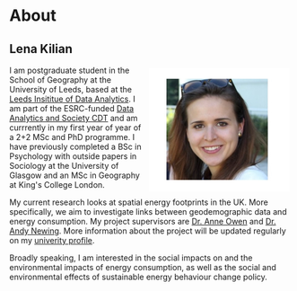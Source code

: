# About

## Lena Kilian
<img style="padding: 5px;" src="Photo.png" align="right" width="250"/>

I am postgraduate student in the School of Geography at the University of Leeds, based at the [Leeds Insititue of Data Analytics](https://lida.leeds.ac.uk/). I am part of the ESRC-funded [Data Analytics and Society CDT](https://datacdt.org/) and am currrently in my first year of year of a 2+2 MSc and PhD programme. I have previously completed a BSc in Psychology with outside papers in Sociology at the University of Glasgow and an MSc in Geography at King's College London.

My current research looks at spatial energy footprints in the UK. More specifically, we aim to investigate links between geodemographic data and energy consumption. My project supervisors are [Dr. Anne Owen](https://environment.leeds.ac.uk/see/staff/1462/dr-anne-owen) and [Dr. Andy Newing](https://environment.leeds.ac.uk/geography/staff/1081/dr-andy-newing). More information about the project will be updated regularly on my [univerity profile](https://environment.leeds.ac.uk/geography/pgr/2546/lena-kilian).

Broadly speaking, I am interested in the social impacts on and the environmental impacts of energy consumption, as well as the  social and environmental effects of sustainable energy behaviour change policy. 
<br/>
<br/>
